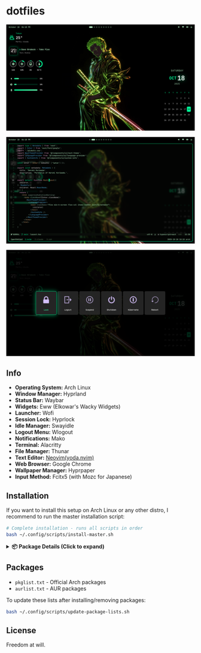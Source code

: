# dotfiles

![desktop preview](assets/default.png)

![hyprland_with_code preview](assets/code.png)

![hyprland_logout preview](assets/logout.png)

## Info

- **Operating System:** Arch Linux
- **Window Manager:** Hyprland
- **Status Bar:** Waybar
- **Widgets:** Eww (Elkowar's Wacky Widgets)
- **Launcher:** Wofi
- **Session Lock:** Hyprlock
- **Idle Manager:** Swayidle
- **Logout Menu:** Wlogout
- **Notifications:** Mako
- **Terminal:** Alacritty
- **File Manager:** Thunar
- **Text Editor:** [Neovim(yoda.nvim)](https://github.com/kuri-sun/yoda.nvim)
- **Web Browser:** Google Chrome
- **Wallpaper Manager:** Hyprpaper
- **Input Method:** Fcitx5 (with Mozc for Japanese)

## Installation

If you want to install this setup on Arch Linux or any other distro, I recommend to run the master installation script:

```bash
# Complete installation - runs all scripts in order
bash ~/.config/scripts/install-master.sh
```

<details>
<summary><b>📦 Package Details (Click to expand)</b></summary>

**Core Hyprland & Wayland:**

> hyprland, hyprpaper, hyprlock, swayidle, wlogout, wl-clipboard, waybar, eww, wofi, mako

**Screen Capture & Recording:**

> grim, slurp, obs-studio, obs-cli, mpv

**Graphics & 3D:**

> blender

**Terminal & Development:**

> alacritty, neovim, vim, tmux, zsh, git, lazygit, htop, less, nodejs, npm, python-pip, python-pydbus, go, sassc

**File Management:**

> thunar, thunar-volman, tumbler, gvfs, gvfs-mtp, gvfs-smb, gvfs-afc

**Audio:**

> pipewire, pipewire-alsa, pipewire-pulse, wireplumber, pavucontrol, pamixer, mpd, mpc, alsa-utils, alsa-firmware, sof-firmware

**Fonts:**

> ttf-jetbrains-mono, ttf-cormorant, ttf-nerd-fonts-symbols, noto-fonts, noto-fonts-cjk, noto-fonts-emoji

**Input Method (Japanese):**

> fcitx5, fcitx5-mozc, fcitx5-gtk, fcitx5-qt, fcitx5-configtool

**Utilities:**

> brightnessctl, fastfetch, fzf, fd, ripgrep, jq, socat, unzip, wget, reflector

**System:**

> base, base-devel, linux, linux-firmware, grub, efibootmgr, dosfstools, networkmanager, network-manager-applet, ufw, gufw, sudo, intel-media-driver, libva-utils

</details>

## Packages

- `pkglist.txt` - Official Arch packages
- `aurlist.txt` - AUR packages

To update these lists after installing/removing packages:

```bash
bash ~/.config/scripts/update-package-lists.sh
```

## License

Freedom at will.

